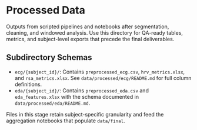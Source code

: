 # Processed Data

Outputs from scripted pipelines and notebooks after segmentation, cleaning, and windowed analysis. Use this directory for QA-ready tables, metrics, and subject-level exports that precede the final deliverables.

## Subdirectory Schemas

- `ecg/{subject_id}/`: Contains `preprocessed_ecg.csv`, `hrv_metrics.xlsx`, and `rsa_metrics.xlsx`. See `data/processed/ecg/README.md` for full column definitions.
- `eda/{subject_id}/`: Contains `preprocessed_eda.csv` and `eda_features.xlsx` with the schema documented in `data/processed/eda/README.md`.

Files in this stage retain subject-specific granularity and feed the aggregation notebooks that populate `data/final`.
